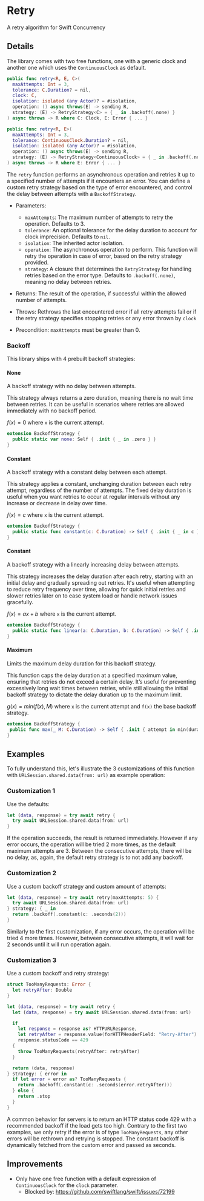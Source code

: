 # Retry
A retry algorithm for Swift Concurrency

## Details

The library comes with two free functions, one with a generic clock and another one which uses the `ContinuousClock` as default.
```swift
public func retry<R, E, C>(
  maxAttempts: Int = 3,
  tolerance: C.Duration? = nil,
  clock: C,
  isolation: isolated (any Actor)? = #isolation,
  operation: () async throws(E) -> sending R,
  strategy: (E) -> RetryStrategy<C> = { _ in .backoff(.none) }
) async throws -> R where C: Clock, E: Error { ... }

public func retry<R, E>(
  maxAttempts: Int = 3,
  tolerance: ContinuousClock.Duration? = nil,
  isolation: isolated (any Actor)? = #isolation,
  operation: () async throws(E) -> sending R,
  strategy: (E) -> RetryStrategy<ContinuousClock> = { _ in .backoff(.none) }
) async throws -> R where E: Error { ... }
```

The `retry` function performs an asynchronous operation and retries it up to a specified number of attempts if it encounters an error. You can define a custom retry strategy based on the type of error encountered, and control the delay between attempts with a `BackoffStrategy`.

- Parameters:
  - `maxAttempts`: The maximum number of attempts to retry the operation. Defaults to 3.
  - `tolerance`: An optional tolerance for the delay duration to account for clock imprecision. Defaults to `nil`.
  - `isolation`: The inherited actor isolation.
  - `operation`: The asynchronous operation to perform. This function will retry the operation in case of error, based on the retry strategy provided.
  - `strategy`: A closure that determines the `RetryStrategy` for handling retries based on the error type. Defaults to `.backoff(.none)`, meaning no delay between retries.

- Returns: The result of the operation, if successful within the allowed number of attempts.
- Throws: Rethrows the last encountered error if all retry attempts fail or if the retry strategy specifies stopping retries or any error thrown by `clock`
- Precondition: `maxAttempts` must be greater than 0.

### Backoff
This library ships with 4 prebuilt backoff strategies:

#### None
A backoff strategy with no delay between attempts.

This strategy always returns a zero duration, meaning there is no wait time between retries. It can be useful in scenarios where retries are allowed immediately with no backoff period.

$`f(x) = 0`$ where `x` is the current attempt.
```swift
extension BackoffStrategy {
  public static var none: Self { .init { _ in .zero } }
}
```

#### Constant
A backoff strategy with a constant delay between each attempt.

This strategy applies a constant, unchanging duration between each retry attempt, regardless of the number of attempts. The fixed delay duration is useful when you want retries to occur at regular intervals without any increase or decrease in delay over time.

$`f(x) = c`$ where `x` is the current attempt.
```swift
extension BackoffStrategy {
  public static func constant(c: C.Duration) -> Self { .init { _ in c } }
}
```

#### Constant
A backoff strategy with a linearly increasing delay between attempts.

This strategy increases the delay duration after each retry, starting with an initial delay and gradually spreading out retries. It's useful when attempting to reduce retry frequency over time, allowing for quick initial retries and slower retries later on to ease system load or handle network issues gracefully.

$`f(x) = ax + b`$ where `x` is the current attempt.
```swift
extension BackoffStrategy {
  public static func linear(a: C.Duration, b: C.Duration) -> Self { .init { attempt in a * attempt + b } }
}
```

#### Maximum
Limits the maximum delay duration for this backoff strategy.

This function caps the delay duration at a specified maximum value, ensuring that retries do not exceed a certain delay. It’s useful for preventing excessively long wait times between retries, while still allowing the initial backoff strategy to dictate the delay duration up to the maximum limit.

$`g(x) = min(f(x), M)`$ where `x` is the current attempt and `f(x)` the base backoff strategy.
```swift
extension BackoffStrategy {
 public func max(_ M: C.Duration) -> Self { .init { attempt in min(duration(attempt), M) } }
}
```

## Examples
To fully understand this, let's illustrate the 3 customizations of this function with `URLSession.shared.data(from: url)` as example operation:

### Customization 1
Use the defaults:
```swift
let (data, response) = try await retry {
  try await URLSession.shared.data(from: url)
}
```
If the operation succeeds, the result is returned immediately.
However if any error occurs, the operation will be tried 2 more times, as the default maximum attempts are 3.
Between the consecutive attempts, there will be no delay, as, again, the default retry strategy is to not add any backoff.

### Customization 2
Use a custom backoff strategy and custom amount of attempts:
```swift
let (data, response) = try await retry(maxAttempts: 5) {
  try await URLSession.shared.data(from: url)
} strategy: { _ in
  return .backoff(.constant(c: .seconds(2)))
}
```
Similarly to the first customization, if any error occurs, the operation will be tried 4 more times.
However, between consecutive attempts, it will wait for 2 seconds until it will run operation again.

### Customization 3
Use a custom backoff and retry strategy:
```swift
struct TooManyRequests: Error {
  let retryAfter: Double
}

let (data, response) = try await retry {
  let (data, response) = try await URLSession.shared.data(from: url)

  if
    let response = response as? HTTPURLResponse,
    let retryAfter = response.value(forHTTPHeaderField: "Retry-After").flatMap(Double.init),
    response.statusCode == 429
  {
    throw TooManyRequests(retryAfter: retryAfter)
  }

  return (data, response)
} strategy: { error in
  if let error = error as? TooManyRequests {
    return .backoff(.constant(c: .seconds(error.retryAfter)))
  } else {
    return .stop
  }
}
```
A common behavior for servers is to return an HTTP status code 429 with a recommended backoff if the load gets too high.
Contrary to the first two examples, we only retry if the error is of type `TooManyRequests`, any other errors will be rethrown and retrying is stopped.
The constant backoff is dynamically fetched from the custom error and passed as seconds.

## Improvements
- Only have one free function with a default expression of `ContinuousClock` for the `clock` parameter.
  - Blocked by: https://github.com/swiftlang/swift/issues/72199
